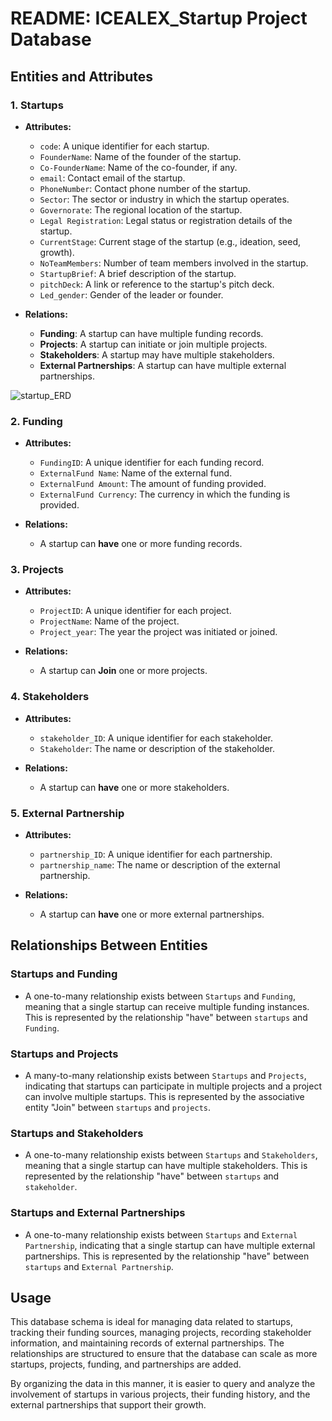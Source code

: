 # README: ICEALEX_Startup Project Database 

## Entities and Attributes

### 1. **Startups**
   - **Attributes:**
     - `code`: A unique identifier for each startup.
     - `FounderName`: Name of the founder of the startup.
     - `Co-FounderName`: Name of the co-founder, if any.
     - `email`: Contact email of the startup.
     - `PhoneNumber`: Contact phone number of the startup.
     - `Sector`: The sector or industry in which the startup operates.
     - `Governorate`: The regional location of the startup.
     - `Legal Registration`: Legal status or registration details of the startup.
     - `CurrentStage`: Current stage of the startup (e.g., ideation, seed, growth).
     - `NoTeamMembers`: Number of team members involved in the startup.
     - `StartupBrief`: A brief description of the startup.
     - `pitchDeck`: A link or reference to the startup's pitch deck.
     - `Led_gender`: Gender of the leader or founder.
   
   - **Relations:**
     - **Funding**: A startup can have multiple funding records.
     - **Projects**: A startup can initiate or join multiple projects.
     - **Stakeholders**: A startup may have multiple stakeholders.
     - **External Partnerships**: A startup can have multiple external partnerships.
       
![startup_ERD](https://github.com/user-attachments/assets/9f338e15-d59f-4c4d-a3df-b38c846aac57)

### 2. **Funding**
   - **Attributes:**
     - `FundingID`: A unique identifier for each funding record.
     - `ExternalFund Name`: Name of the external fund.
     - `ExternalFund Amount`: The amount of funding provided.
     - `ExternalFund Currency`: The currency in which the funding is provided.
   
   - **Relations:**
     - A startup can **have** one or more funding records.

### 3. **Projects**
   - **Attributes:**
     - `ProjectID`: A unique identifier for each project.
     - `ProjectName`: Name of the project.
     - `Project_year`: The year the project was initiated or joined.
   
   - **Relations:**
     - A startup can **Join** one or more projects.

### 4. **Stakeholders**
   - **Attributes:**
     - `stakeholder_ID`: A unique identifier for each stakeholder.
     - `Stakeholder`: The name or description of the stakeholder.
   
   - **Relations:**
     - A startup can **have** one or more stakeholders.

### 5. **External Partnership**
   - **Attributes:**
     - `partnership_ID`: A unique identifier for each partnership.
     - `partnership_name`: The name or description of the external partnership.
   
   - **Relations:**
     - A startup can **have** one or more external partnerships.

## Relationships Between Entities

### Startups and Funding
- A one-to-many relationship exists between `Startups` and `Funding`, meaning that a single startup can receive multiple funding instances. This is represented by the relationship "have" between `startups` and `Funding`.

### Startups and Projects
- A many-to-many relationship exists between `Startups` and `Projects`, indicating that startups can participate in multiple projects and a project can involve multiple startups. This is represented by the associative entity "Join" between `startups` and `projects`.

### Startups and Stakeholders
- A one-to-many relationship exists between `Startups` and `Stakeholders`, meaning that a single startup can have multiple stakeholders. This is represented by the relationship "have" between `startups` and `stakeholder`.

### Startups and External Partnerships
- A one-to-many relationship exists between `Startups` and `External Partnership`, indicating that a single startup can have multiple external partnerships. This is represented by the relationship "have" between `startups` and `External Partnership`.

## Usage
This database schema is ideal for managing data related to startups, tracking their funding sources, managing projects, recording stakeholder information, and maintaining records of external partnerships. The relationships are structured to ensure that the database can scale as more startups, projects, funding, and partnerships are added.

By organizing the data in this manner, it is easier to query and analyze the involvement of startups in various projects, their funding history, and the external partnerships that support their growth.
